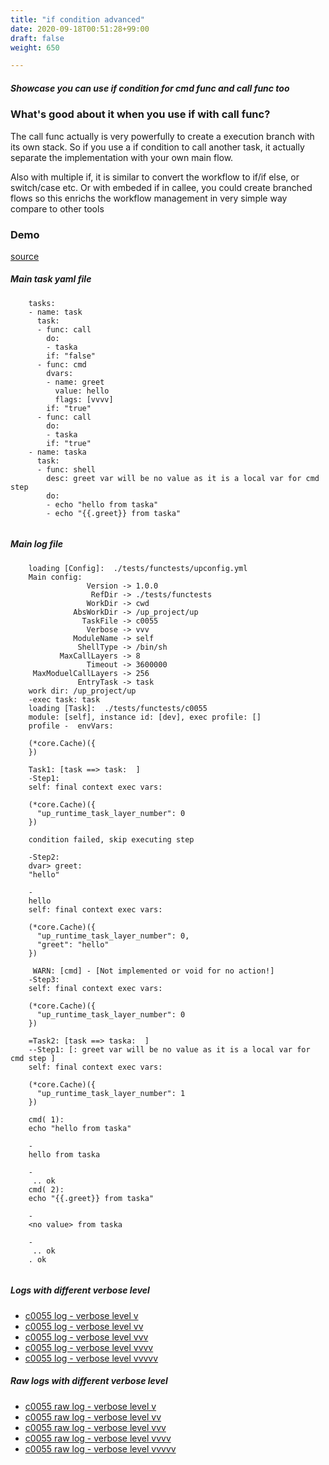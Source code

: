 ```yaml
---
title: "if condition advanced"
date: 2020-09-18T00:51:28+99:00
draft: false
weight: 650

---
```


##### Showcase you can use if condition for cmd func and call func too


### What's good about it when you use if with call func?


The call func actually is very powerfully to create a execution branch with its own stack. So if you use a if condition to call another task, it actually separate the implementation with your own main flow.

Also with multiple if, it is similar to convert the workflow to if/if else, or switch/case etc. Or with embeded if in callee, you could create branched flows so this enrichs the workflow management in very simple way compare to other tools











### Demo








[source](https://github.com/upcmd/up/blob/master/tests/functests/c0055.yml)

##### Main task yaml file
```
    tasks:
    - name: task
      task:
      - func: call
        do:
        - taska
        if: "false"
      - func: cmd
        dvars:
        - name: greet
          value: hello
          flags: [vvvv]
        if: "true"
      - func: call
        do:
        - taska
        if: "true"
    - name: taska
      task:
      - func: shell
        desc: greet var will be no value as it is a local var for cmd step
        do:
        - echo "hello from taska"
        - echo "{{.greet}} from taska"
    
```
##### Main log file
```
    loading [Config]:  ./tests/functests/upconfig.yml
    Main config:
                 Version -> 1.0.0
                  RefDir -> ./tests/functests
                 WorkDir -> cwd
              AbsWorkDir -> /up_project/up
                TaskFile -> c0055
                 Verbose -> vvv
              ModuleName -> self
               ShellType -> /bin/sh
           MaxCallLayers -> 8
                 Timeout -> 3600000
     MaxModuelCallLayers -> 256
               EntryTask -> task
    work dir: /up_project/up
    -exec task: task
    loading [Task]:  ./tests/functests/c0055
    module: [self], instance id: [dev], exec profile: []
    profile -  envVars:
    
    (*core.Cache)({
    })
    
    Task1: [task ==> task:  ]
    -Step1:
    self: final context exec vars:
    
    (*core.Cache)({
      "up_runtime_task_layer_number": 0
    })
    
    condition failed, skip executing step 
    
    -Step2:
    dvar> greet:
    "hello"
    
    -
    hello
    self: final context exec vars:
    
    (*core.Cache)({
      "up_runtime_task_layer_number": 0,
      "greet": "hello"
    })
    
     WARN: [cmd] - [Not implemented or void for no action!]
    -Step3:
    self: final context exec vars:
    
    (*core.Cache)({
      "up_runtime_task_layer_number": 0
    })
    
    =Task2: [task ==> taska:  ]
    --Step1: [: greet var will be no value as it is a local var for cmd step ]
    self: final context exec vars:
    
    (*core.Cache)({
      "up_runtime_task_layer_number": 1
    })
    
    cmd( 1):
    echo "hello from taska"
    
    -
    hello from taska
    
    -
     .. ok
    cmd( 2):
    echo "{{.greet}} from taska"
    
    -
    <no value> from taska
    
    -
     .. ok
    . ok
    
```


##### Logs with different verbose level
* [c0055 log - verbose level v](../../logs/c0055_v)
* [c0055 log - verbose level vv](../../logs/c0055_vv)
* [c0055 log - verbose level vvv](../../logs/c0055_vvvv)
* [c0055 log - verbose level vvvv](../../logs/c0055_vvvv)
* [c0055 log - verbose level vvvvv](../../logs/c0055_vvvvv)

##### Raw logs with different verbose level
* [c0055 raw log - verbose level v](../../reflogs/c0055_v.log)
* [c0055 raw log - verbose level vv](../../reflogs/c0055_vv.log)
* [c0055 raw log - verbose level vvv](../../reflogs/c0055_vvv.log)
* [c0055 raw log - verbose level vvvv](../../reflogs/c0055_vvvv.log)
* [c0055 raw log - verbose level vvvvv](../../reflogs/c0055_vvvvv.log)







